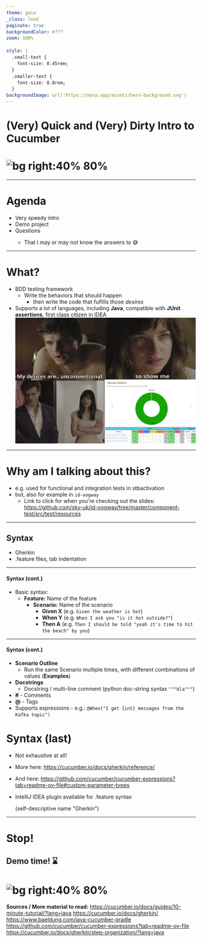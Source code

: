 ```yaml
---
theme: gaia
_class: lead
paginate: true
backgroundColor: #fff
zoom: 100%

style: |
  .small-text {
    font-size: 0.45rem;
  }
  .smaller-text {
    font-size: 0.8rem;
  }
backgroundImage: url('https://marp.app/assets/hero-background.svg')
---
```



# (Very) Quick and (Very) Dirty Intro to Cucumber 
# ![bg right:40% 80%](https://i.pinimg.com/originals/dd/be/20/ddbe20664a0e1e16a5706655616ee870.png)

---
# Agenda
- Very speedy intro
- Demo project
- Questions 
    -  <p class="small-text">That I may or may not know the answers to 😅</p>

---
# What?
- BDD testing framework <!--* BDD - Behaviour Driven Development-->
    - Write the behaviors that should happen  <!--meaning- you first--> 
        - then write the code that fulfills those <i>desires</i> 
- Supports a lot of languages, including **Java**, compatible with **JUnit assertions**, first class citizen in IDEA 
![bg right:50% 100%](desires.png)
---

# Why am I talking about this?
- e.g. used for functional and integration tests in stbactivation
- but, also for example in `id-oogway` 
    - Link to click for when you're checking out the slides: https://github.com/sky-uk/id-oogway/tree/master/component-test/src/test/resources


---
## Syntax
- Gherkin
- .feature files, tab indentation

---

#### Syntax (cont.)
* Basic syntax:
    * **Feature:** Name of the feature
        * **Scenario:** Name of the scenario
            * **Given X** (e.g. `Given the weather is hot`)
            * **When Y** (e.g. `When I ask you "is it hot outside?"`)
            * **Then A** (e.g. `Then I should be told "yeah it's time to hit the beach" by you`)

---
#### Syntax (cont.)
* **Scenario Outline**
    * Run the same Scenario multiple times, with different combinations of values (**Examples**)
* **Docstrings**
    * Docstring / multi-line comment (python doc-string syntax `"""bla"""`)
* **#** - Comments
* **@** - Tags
* Supports expressions - e.g.: `@When("I get {int} messages from the Kafka topic")`


# Syntax (last)
- Not exhaustive at all!
- More here: https://cucumber.io/docs/gherkin/reference/
- And here: https://github.com/cucumber/cucumber-expressions?tab=readme-ov-file#custom-parameter-types

- IntelliJ IDEA plugin available for .feature syntax <p class="small-text">(self-descriptive name "Gherkin")</span>
---

# Stop!
## Demo time! ⌛


# ![bg right:40% 80%](https://y.yarn.co/b0f94bf6-3db5-402e-9978-c45cb57eb094_text.gif)

**Sources / More material to read:**
<span class="small-text"> https://cucumber.io/docs/guides/10-minute-tutorial/?lang=java</span>
<span class="small-text"> https://cucumber.io/docs/gherkin/</span>
<span class="small-text">https://www.baeldung.com/java-cucumber-gradle</span>
<span class="small-text">https://github.com/cucumber/cucumber-expressions?tab=readme-ov-file</span>
<span class="small-text">https://cucumber.io/docs/gherkin/step-organization/?lang=java</span>
